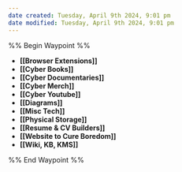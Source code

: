 ```yaml
---
date created: Tuesday, April 9th 2024, 9:01 pm
date modified: Tuesday, April 9th 2024, 9:01 pm
---
```

%% Begin Waypoint %%
- **[[Browser Extensions]]**
- **[[Cyber Books]]**
- **[[Cyber Documentaries]]**
- **[[Cyber Merch]]**
- **[[Cyber Youtube]]**
- **[[Diagrams]]**
- **[[Misc Tech]]**
- **[[Physical Storage]]**
- **[[Resume & CV Builders]]**
- **[[Website to Cure Boredom]]**
- **[[Wiki, KB, KMS]]**

%% End Waypoint %%